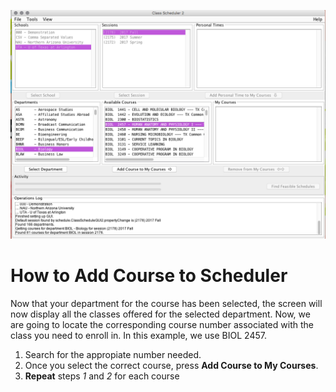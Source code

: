 ![Adding Courses](assets/5.png)
# How to Add Course to Scheduler
Now that your department for the course has been selected, the screen will now display all the classes offered for the selected department. Now, we are going to locate the corresponding course number associated with the class you need to enroll in. In this example, we use BIOL 2457. 
1. Search for the appropiate number needed. 
2. Once you select the correct course, press **Add Course to My Courses**.
3. **Repeat** steps *1* and *2* for each course
 
